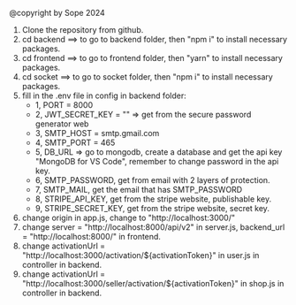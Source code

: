 @copyright by Sope 2024 
1. Clone the repository from github. 
2. cd backend ==> to go to backend folder, then "npm i" to install necessary packages. 
3. cd frontend ==> to go to frontend folder, then "yarn" to install necessary packages. 
4. cd socket ==> to go to socket folder, then "npm i" to install necessary packages. 
5. fill in the .env file in config in backend folder: 
    * 1, PORT = 8000 
    * 2, JWT_SECRET_KEY = "" => get from the secure password generator web 
    * 3, SMTP_HOST = smtp.gmail.com 
    * 4, SMTP_PORT = 465 
    * 5, DB_URL => go to mongodb, create a database and get the api key "MongoDB for VS Code", remember to change password in the api key. 
    * 6, SMTP_PASSWORD, get from email with 2 layers of protection. 
    * 7, SMTP_MAIL, get the email that has SMTP_PASSWORD 
    * 8, STRIPE_API_KEY, get from the stripe website, publishable key. 
    * 9, STRIPE_SECRET_KEY, get from the stripe website, secret key.
6. change origin in app.js, change to "http://localhost:3000/" 
7. change server = "http://localhost:8000/api/v2" in server.js, backend_url = "http://localhost:8000/" in frontend. 
8. change activationUrl = "http://localhost:3000/activation/${activationToken}" in user.js in controller in backend. 
9. change activationUrl = "http://localhost:3000/seller/activation/${activationToken}" in shop.js in controller in backend. 
